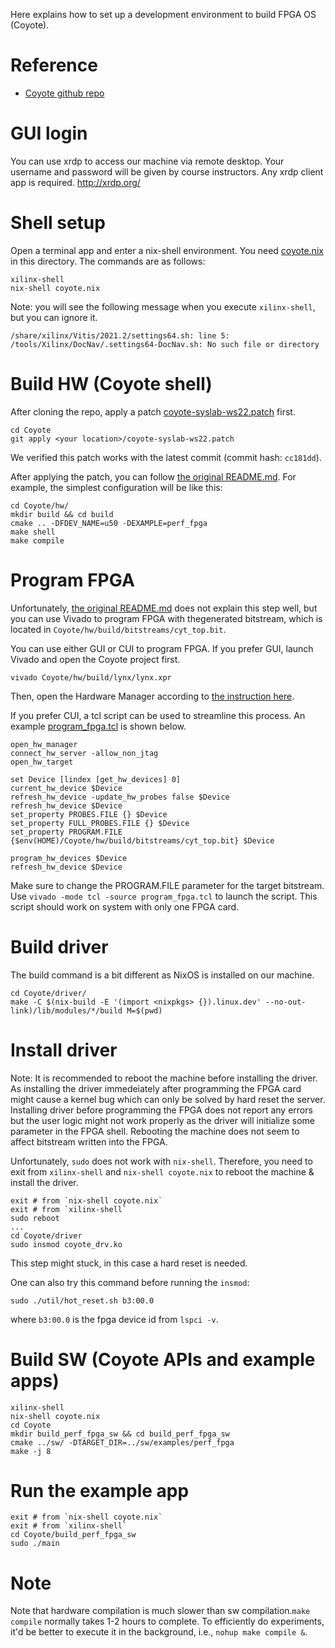 Here explains how to set up a development environment to build FPGA OS (Coyote). 

# Reference

- [Coyote github repo](https://github.com/fpgasystems/Coyote.git)

# GUI login

You can use xrdp to access our machine via remote desktop. Your username and password will be given by course instructors. 
Any xrdp client app is required. 
http://xrdp.org/


# Shell setup

Open a terminal app and enter a nix-shell environment. You need [coyote.nix](coyote.nix) in this directory. The commands are as follows: 
```
xilinx-shell
nix-shell coyote.nix
```

Note: you will see the following message when you execute `xilinx-shell`, but you can ignore it.  
```
/share/xilinx/Vitis/2021.2/settings64.sh: line 5: /tools/Xilinx/DocNav/.settings64-DocNav.sh: No such file or directory
```

# Build HW (Coyote shell)

After cloning the repo, apply a patch [coyote-syslab-ws22.patch](coyote-syslab-ws22.patch) first. 

```
cd Coyote
git apply <your location>/coyote-syslab-ws22.patch 
```

We verified this patch works with the latest commit (commit hash: `cc181dd`). 

After applying the patch, you can follow [the original README.md][coyote_readme]. For example, the simplest configuration will be like this: 
```
cd Coyote/hw/
mkdir build && cd build
cmake .. -DFDEV_NAME=u50 -DEXAMPLE=perf_fpga
make shell
make compile
```

# Program FPGA
Unfortunately, [the original README.md][coyote_readme] does not explain this step well, but you can use Vivado to program FPGA with thegenerated bitstream, which is located in `Coyote/hw/build/bitstreams/cyt_top.bit`. 

You can use either GUI or CUI to program FPGA. If you prefer GUI, launch Vivado and open the Coyote project first.
```
vivado Coyote/hw/build/lynx/lynx.xpr 
```
Then, open the Hardware Manager according to [the instruction here](https://docs.xilinx.com/r/en-US/ug908-vivado-programming-debugging/Opening-the-Hardware-Manager). 

If you prefer CUI, a tcl script can be used to streamline this process. An example [program_fpga.tcl](program_fpga.tcl) is shown below. 
```
open_hw_manager
connect_hw_server -allow_non_jtag
open_hw_target

set Device [lindex [get_hw_devices] 0]
current_hw_device $Device
refresh_hw_device -update_hw_probes false $Device
refresh_hw_device $Device
set_property PROBES.FILE {} $Device
set_property FULL_PROBES.FILE {} $Device
set_property PROGRAM.FILE {$env(HOME)/Coyote/hw/build/bitstreams/cyt_top.bit} $Device

program_hw_devices $Device
refresh_hw_device $Device
```

Make sure to change the PROGRAM.FILE parameter for the target bitstream. Use `vivado -mode tcl -source program_fpga.tcl` to launch the script. This script should work on system with only one FPGA card. 


# Build driver

The build command is a bit different as NixOS is installed on our machine. 

```
cd Coyote/driver/
make -C $(nix-build -E '(import <nixpkgs> {}).linux.dev' --no-out-link)/lib/modules/*/build M=$(pwd)
```


# Install driver

Note: It is recommended to reboot the machine before installing the driver. As installing the driver immedeiately after programming the FPGA card might cause a kernel bug which can only be solved by hard reset the server. Installing driver before programming the FPGA does not report any errors but the user logic might not work properly as the driver will initialize some parameter in the FPGA shell. Rebooting the machine does not seem to affect bitstream written into the FPGA.


Unfortunately, `sudo` does not work with `nix-shell`. Therefore, you need to exit from `xilinx-shell` and `nix-shell coyote.nix` to reboot the machine & install the driver. 
```
exit # from `nix-shell coyote.nix`
exit # from `xilinx-shell`
sudo reboot
...
cd Coyote/driver
sudo insmod coyote_drv.ko
```

This step might stuck, in this case a hard reset is needed. 

One can also try this command before running the `insmod`:
```
sudo ./util/hot_reset.sh b3:00.0
```
where `b3:00.0` is the fpga device id from `lspci -v`.

# Build SW (Coyote APIs and example apps)

```
xilinx-shell
nix-shell coyote.nix
cd Coyote
mkdir build_perf_fpga_sw && cd build_perf_fpga_sw
cmake ../sw/ -DTARGET_DIR=../sw/examples/perf_fpga
make -j 8
```

# Run the example app

```
exit # from `nix-shell coyote.nix`
exit # from `xilinx-shell`
cd Coyote/build_perf_fpga_sw
sudo ./main
```

# Note 

Note that hardware compilation is much slower than sw compilation.`make compile` normally takes 1-2 hours to complete. 
To efficiently do experiments, it'd be better to execute it in the background, i.e., `nohup make compile &`. 

[coyote_readme]: https://github.com/fpgasystems/Coyote/blob/master/README.md "Coyote/README.md"


